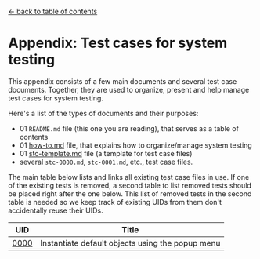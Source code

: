 
[← back to table of contents](../README.md)

# Appendix: Test cases for system testing

This appendix consists of a few main documents and several test case documents. Together, they are used to organize, present and help manage test cases for system testing.

Here's a list of the types of documents and their purposes:

- 01 `README.md` file (this one you are reading), that serves as a table of contents
- 01 [how-to.md](how-to.md) file, that explains how to organize/manage system testing
- 01 [stc-template.md](stc-template.md) file (a template for test case files)
- several `stc-0000.md`, `stc-0001.md`, etc., test case files.

The main table below lists and links all existing test case files in use. If one of the existing tests is removed, a second table to list removed tests should be placed right after the one below. This list of removed tests in the second table is needed so we keep track of existing UIDs from them don't accidentally reuse their UIDs.


| UID  | Title |
| ---- | --- |
| [0000](stc-0000.md) | Instantiate default objects using the popup menu |
